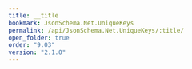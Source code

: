 ```yaml
---
title: __title
bookmark: JsonSchema.Net.UniqueKeys
permalink: /api/JsonSchema.Net.UniqueKeys/:title/
open_folder: true
order: "9.03"
version: "2.1.0"
---
```

